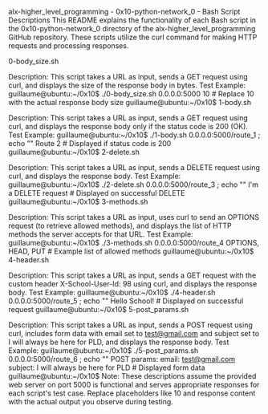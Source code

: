 alx-higher_level_programming - 0x10-python-network_0 - Bash Script Descriptions
This README explains the functionality of each Bash script in the 0x10-python-network_0 directory of the alx-higher_level_programming GitHub repository. These scripts utilize the curl command for making HTTP requests and processing responses.

0-body_size.sh

Description: This script takes a URL as input, sends a GET request using curl, and displays the size of the response body in bytes.
Test Example:
guillaume@ubuntu:~/0x10$ ./0-body_size.sh 0.0.0.0:5000
10  # Replace 10 with the actual response body size
guillaume@ubuntu:~/0x10$
1-body.sh

Description: This script takes a URL as input, sends a GET request using curl, and displays the response body only if the status code is 200 (OK).
Test Example:
guillaume@ubuntu:~/0x10$ ./1-body.sh 0.0.0.0:5000/route_1 ; echo ""
Route 2  # Displayed if status code is 200
guillaume@ubuntu:~/0x10$
2-delete.sh

Description: This script takes a URL as input, sends a DELETE request using curl, and displays the response body.
Test Example:
guillaume@ubuntu:~/0x10$ ./2-delete.sh 0.0.0.0:5000/route_3 ; echo ""
I'm a DELETE request  # Displayed on successful DELETE
guillaume@ubuntu:~/0x10$
3-methods.sh

Description: This script takes a URL as input, uses curl to send an OPTIONS request (to retrieve allowed methods), and displays the list of HTTP methods the server accepts for that URL.
Test Example:
guillaume@ubuntu:~/0x10$ ./3-methods.sh 0.0.0.0:5000/route_4
OPTIONS, HEAD, PUT  # Example list of allowed methods
guillaume@ubuntu:~/0x10$
4-header.sh

Description: This script takes a URL as input, sends a GET request with the custom header X-School-User-Id: 98 using curl, and displays the response body.
Test Example:
guillaume@ubuntu:~/0x10$ ./4-header.sh 0.0.0.0:5000/route_5 ; echo ""
Hello School!  # Displayed on successful request
guillaume@ubuntu:~/0x10$
5-post_params.sh

Description: This script takes a URL as input, sends a POST request using curl, includes form data with email set to test@gmail.com and subject set to I will always be here for PLD, and displays the response body.
Test Example:
guillaume@ubuntu:~/0x10$ ./5-post_params.sh 0.0.0.0:5000/route_6 ; echo ""
POST params:
    email: test@gmail.com
    subject: I will always be here for PLD  # Displayed form data
guillaume@ubuntu:~/0x10$
Note: These descriptions assume the provided web server on port 5000 is functional and serves appropriate responses for each script's test case. Replace placeholders like 10 and response content with the actual output you observe during testing.
